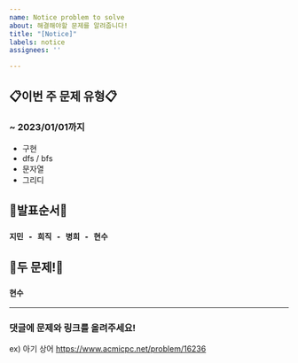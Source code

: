 ```yaml
---
name: Notice problem to solve
about: 해결해야할 문제를 알려줍니다!
title: "[Notice]"
labels: notice
assignees: ''

---
```


## 📋이번 주 문제 유형📋
### ~ 2023/01/01까지

- 구현
- dfs / bfs
- 문자열
- 그리디

## 🐌발표순서🐢
### ` 지민 - 희직 - 병희 - 현수 `

## 🙊두 문제!🙊
### ` 현수 `

---

### 댓글에 문제와 링크를 올려주세요!
ex) 아기 상어 https://www.acmicpc.net/problem/16236
